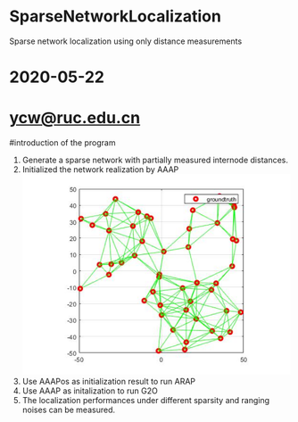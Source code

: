 # SparseNetworkLocalization
Sparse network localization using only distance measurements

# 2020-05-22
# ycw@ruc.edu.cn

#introduction of the program

1. Generate a sparse network with partially measured internode distances. 
2. Initialized the network realization by AAAP
![Alt text](./result/network.jpg)
3. Use AAAPos as initialization result to run ARAP
4. Use AAAP as initalization to run G2O
5. The localization performances under different sparsity and ranging noises can be measured. 

